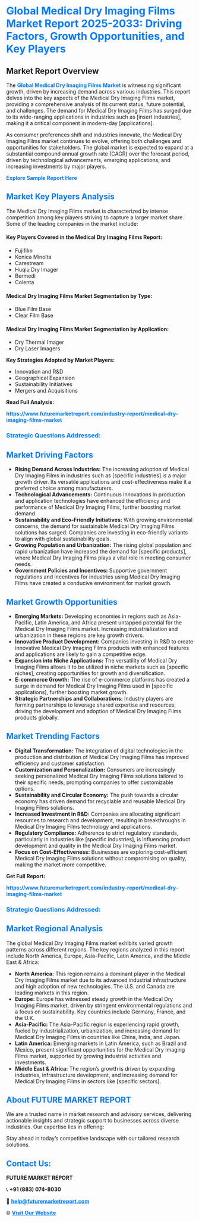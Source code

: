 <h1 style="color: #007BFF;">Global Medical Dry Imaging Films Market Report 2025-2033: Driving Factors, Growth Opportunities, and Key Players</h1>

<section id="overview">
<h2>Market Report Overview</h2>
<p>The <a href="https://www.futuremarketreport.com/industry-report/medical-dry-imaging-films-market" style="color: #007BFF; text-decoration: none;"><strong>Global Medical Dry Imaging Films Market</strong></a> is witnessing significant growth, driven by increasing demand across various industries. This report delves into the key aspects of the Medical Dry Imaging Films market, providing a comprehensive analysis of its current status, future potential, and challenges. The demand for Medical Dry Imaging Films has surged due to its wide-ranging applications in industries such as [insert industries], making it a critical component in modern-day [applications].</p>
<p>As consumer preferences shift and industries innovate, the Medical Dry Imaging Films market continues to evolve, offering both challenges and opportunities for stakeholders. The global market is expected to expand at a substantial compound annual growth rate (CAGR) over the forecast period, driven by technological advancements, emerging applications, and increasing investments by major players.</p>
</section>

<section id="overview">
<p><a href="https://www.futuremarketreport.com/request-sample/reportId=78371" style="color: #007BFF; text-decoration: none;"><strong>Explore Sample Report Here</strong></a></p>
</section>

<section id="key-players">
<h2 style="color: #007BFF;">Market Key Players Analysis</h2>
<p>The Medical Dry Imaging Films market is characterized by intense competition among key players striving to capture a larger market share. Some of the leading companies in the market include:</p>
<h4>Key Players Covered in the Medical Dry Imaging Films Report:</h4>
<ul><li>Fujifilm</li><li>Konica Minolta</li><li>Carestream</li><li>Huqiu Dry Imager</li><li>Bermedi</li><li>Colenta</li></ul>
<h4>Medical Dry Imaging Films Market Segmentation by Type:</h4>
<ul><li>Blue Film Base</li><li>Clear Film Base</li></ul>

<h4>Medical Dry Imaging Films Market Segmentation by Application:</h4>
<ul><li>Dry Thermal Imager</li><li>Dry Laser Imagers</li></ul>
<p><strong>Key Strategies Adopted by Market Players:</strong></p>
<ul>
<li>Innovation and R&D</li>
<li>Geographical Expansion</li>
<li>Sustainability Initiatives</li>
<li>Mergers and Acquisitions</li>
</ul>
</section>

<section>
<p><strong>Read Full Analysis: </strong></p><a href="https://www.futuremarketreport.com/industry-report/medical-dry-imaging-films-market" style="color: #007BFF; text-decoration: none;"><strong>https://www.futuremarketreport.com/industry-report/medical-dry-imaging-films-market</strong></a>
<h3 style="color: #007BFF;">Strategic Questions Addressed:</h3>
</section>

<section id="driving-factors">
<h2 style="color: #007BFF;">Market Driving Factors</h2>
<ul>
<li><strong>Rising Demand Across Industries:</strong> The increasing adoption of Medical Dry Imaging Films in industries such as [specific industries] is a major growth driver. Its versatile applications and cost-effectiveness make it a preferred choice among manufacturers.</li>
<li><strong>Technological Advancements:</strong> Continuous innovations in production and application technologies have enhanced the efficiency and performance of Medical Dry Imaging Films, further boosting market demand.</li>
<li><strong>Sustainability and Eco-Friendly Initiatives:</strong> With growing environmental concerns, the demand for sustainable Medical Dry Imaging Films solutions has surged. Companies are investing in eco-friendly variants to align with global sustainability goals.</li>
<li><strong>Growing Population and Urbanization:</strong> The rising global population and rapid urbanization have increased the demand for [specific products], where Medical Dry Imaging Films plays a vital role in meeting consumer needs.</li>
<li><strong>Government Policies and Incentives:</strong> Supportive government regulations and incentives for industries using Medical Dry Imaging Films have created a conducive environment for market growth.</li>
</ul>
</section>

<section id="growth-opportunities">
<h2 style="color: #007BFF;">Market Growth Opportunities</h2>
<ul>
<li><strong>Emerging Markets:</strong> Developing economies in regions such as Asia-Pacific, Latin America, and Africa present untapped potential for the Medical Dry Imaging Films market. Increasing industrialization and urbanization in these regions are key growth drivers.</li>
<li><strong>Innovative Product Development:</strong> Companies investing in R&D to create innovative Medical Dry Imaging Films products with enhanced features and applications are likely to gain a competitive edge.</li>
<li><strong>Expansion into Niche Applications:</strong> The versatility of Medical Dry Imaging Films allows it to be utilized in niche markets such as [specific niches], creating opportunities for growth and diversification.</li>
<li><strong>E-commerce Growth:</strong> The rise of e-commerce platforms has created a surge in demand for Medical Dry Imaging Films used in [specific applications], further boosting market growth.</li>
<li><strong>Strategic Partnerships and Collaborations:</strong> Industry players are forming partnerships to leverage shared expertise and resources, driving the development and adoption of Medical Dry Imaging Films products globally.</li>
</ul>
</section>

<section id="trending-factors">
<h2 style="color: #007BFF;">Market Trending Factors</h2>
<ul>
<li><strong>Digital Transformation:</strong> The integration of digital technologies in the production and distribution of Medical Dry Imaging Films has improved efficiency and customer satisfaction.</li>
<li><strong>Customization and Personalization:</strong> Consumers are increasingly seeking personalized Medical Dry Imaging Films solutions tailored to their specific needs, prompting companies to offer customizable options.</li>
<li><strong>Sustainability and Circular Economy:</strong> The push towards a circular economy has driven demand for recyclable and reusable Medical Dry Imaging Films solutions.</li>
<li><strong>Increased Investment in R&D:</strong> Companies are allocating significant resources to research and development, resulting in breakthroughs in Medical Dry Imaging Films technology and applications.</li>
<li><strong>Regulatory Compliance:</strong> Adherence to strict regulatory standards, particularly in industries like [specific industries], is influencing product development and quality in the Medical Dry Imaging Films market.</li>
<li><strong>Focus on Cost-Effectiveness:</strong> Businesses are exploring cost-efficient Medical Dry Imaging Films solutions without compromising on quality, making the market more competitive.</li>
</ul>
</section>

<section>
<p><strong>Get Full Report: </strong></p><a href="https://www.futuremarketreport.com/industry-report/medical-dry-imaging-films-market" style="color: #007BFF; text-decoration: none;"><strong>https://www.futuremarketreport.com/industry-report/medical-dry-imaging-films-market</strong></a>
<h3 style="color: #007BFF;">Strategic Questions Addressed:</h3>
</section>


<section id="regional-analysis">
<h2 style="color: #007BFF;">Market Regional Analysis</h2>
<p>The global Medical Dry Imaging Films market exhibits varied growth patterns across different regions. The key regions analyzed in this report include North America, Europe, Asia-Pacific, Latin America, and the Middle East & Africa:</p>
<ul>
<li><strong>North America:</strong> This region remains a dominant player in the Medical Dry Imaging Films market due to its advanced industrial infrastructure and high adoption of new technologies. The U.S. and Canada are leading markets in this region.</li>
<li><strong>Europe:</strong> Europe has witnessed steady growth in the Medical Dry Imaging Films market, driven by stringent environmental regulations and a focus on sustainability. Key countries include Germany, France, and the U.K.</li>
<li><strong>Asia-Pacific:</strong> The Asia-Pacific region is experiencing rapid growth, fueled by industrialization, urbanization, and increasing demand for Medical Dry Imaging Films in countries like China, India, and Japan.</li>
<li><strong>Latin America:</strong> Emerging markets in Latin America, such as Brazil and Mexico, present significant opportunities for the Medical Dry Imaging Films market, supported by growing industrial activities and investments.</li>
<li><strong>Middle East & Africa:</strong> The region’s growth is driven by expanding industries, infrastructure development, and increasing demand for Medical Dry Imaging Films in sectors like [specific sectors].</li>
</ul>
</section>

<footer>
<h2 style="color: #007BFF;">About FUTURE MARKET REPORT</h2>
<p>We are a trusted name in market research and advisory services, delivering actionable insights and strategic support to businesses across diverse industries. Our expertise lies in offering:</p>

<p>Stay ahead in today’s competitive landscape with our tailored research solutions.</p>

<h2 style="color: #007BFF;">Contact Us:</h2>
<p><strong>FUTURE MARKET REPORT</strong></p>
<p>📞 <strong>+91 (883) 074-8030</strong></p>
<p>📧 <strong><a href="mailto:help@futuremarketreport.com" style="color: #007BFF;">help@futuremarketreport.com</a></strong></p>
<p>🌐 <strong><a href="https://www.futuremarketreport.com/" style="color: #007BFF;">Visit Our Website</a></strong></p>
</footer>